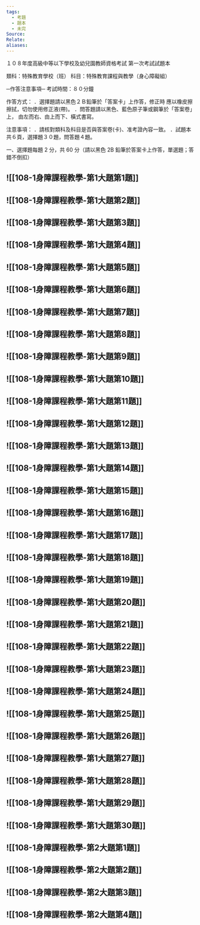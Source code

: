 ```yaml
---
tags:
  - 考題
  - 題本
  - 未完
Source:
Relate: 
aliases:
---
```

１０８年度高級中等以下學校及幼兒園教師資格考試
第一次考試試題本

類科：特殊教育學校（班）
科目：特殊教育課程與教學（身心障礙組）


─作答注意事項─
考試時間：８０分鐘

作答方式：
．選擇題請以黑色２Ｂ鉛筆於「答案卡」上作答，修正時
應以橡皮擦擦拭，切勿使用修正液(帶)。
．問答題請以黑色、藍色原子筆或鋼筆於「答案卷」上，
由左而右、由上而下、橫式書寫。

注意事項：
．請核對類科及科目是否與答案卷(卡)、准考證內容一致。
．試題本共６頁，選擇題３０題，問答題４題。


一、選擇題每題 2 分，共 60 分（請以黑色 2B 鉛筆於答案卡上作答，單選題；答錯不倒扣）
## ![[108-1身障課程教學-第1大題第1題]]
## ![[108-1身障課程教學-第1大題第2題]]
## ![[108-1身障課程教學-第1大題第3題]]
## ![[108-1身障課程教學-第1大題第4題]]
## ![[108-1身障課程教學-第1大題第5題]]
## ![[108-1身障課程教學-第1大題第6題]]
## ![[108-1身障課程教學-第1大題第7題]]
## ![[108-1身障課程教學-第1大題第8題]]
## ![[108-1身障課程教學-第1大題第9題]]
## ![[108-1身障課程教學-第1大題第10題]]
## ![[108-1身障課程教學-第1大題第11題]]
## ![[108-1身障課程教學-第1大題第12題]]
## ![[108-1身障課程教學-第1大題第13題]]
## ![[108-1身障課程教學-第1大題第14題]]
## ![[108-1身障課程教學-第1大題第15題]]
## ![[108-1身障課程教學-第1大題第16題]]
## ![[108-1身障課程教學-第1大題第17題]]
## ![[108-1身障課程教學-第1大題第18題]]
## ![[108-1身障課程教學-第1大題第19題]]
## ![[108-1身障課程教學-第1大題第20題]]
## ![[108-1身障課程教學-第1大題第21題]]
## ![[108-1身障課程教學-第1大題第22題]]
## ![[108-1身障課程教學-第1大題第23題]]
## ![[108-1身障課程教學-第1大題第24題]]
## ![[108-1身障課程教學-第1大題第25題]]
## ![[108-1身障課程教學-第1大題第26題]]
## ![[108-1身障課程教學-第1大題第27題]]
## ![[108-1身障課程教學-第1大題第28題]]
## ![[108-1身障課程教學-第1大題第29題]]
## ![[108-1身障課程教學-第1大題第30題]]
## ![[108-1身障課程教學-第2大題第1題]]
## ![[108-1身障課程教學-第2大題第2題]]
## ![[108-1身障課程教學-第2大題第3題]]
## ![[108-1身障課程教學-第2大題第4題]]
